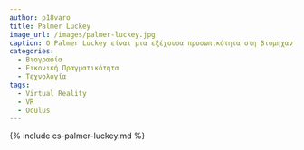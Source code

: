 ```yaml
---
author: p18varo
title: Palmer Luckey
image_url: /images/palmer-luckey.jpg
caption: Ο Palmer Luckey είναι μια εξέχουσα προσωπικότητα στη βιομηχανία της εικονικής πραγματικότητας, αφού ίδρυσε την Oculus VR και δημιούργησε το σετ κεφαλής Oculus Rift. Είναι Αμερικανός επιχειρηματίας και εφευρέτης, ο οποίος σπούδασε δημοσιογραφία στο California State University και εργάστηκε ως μηχανικός στο Institute for Creative Technologies.
categories:
  - Βιογραφία
  - Εικονική Πραγματικότητα
  - Τεχνολογία
tags:
  - Virtual Reality
  - VR
  - Oculus
---
```


{% include cs-palmer-luckey.md %}
